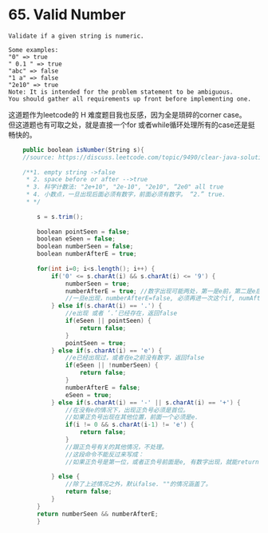 # 65. Valid Number
	Validate if a given string is numeric.

	Some examples:
	"0" => true
	" 0.1 " => true
	"abc" => false
	"1 a" => false
	"2e10" => true
	Note: It is intended for the problem statement to be ambiguous. 
	You should gather all requirements up front before implementing one.

这道题作为leetcode的 H 难度题目我也反感，因为全是琐碎的corner case。 <br />
但这道题也有可取之处，就是直接一个for 或者while循环处理所有的case还是挺畅快的。

```csharp
	public boolean isNumber(String s){
	//source: https://discuss.leetcode.com/topic/9490/clear-java-solution-with-ifs
		
	/**1. empty string ->false
	 * 2. space before or after -->true
	 * 3. 科学计数法: "2e+10", "2e-10", "2e10", “2e0" all true
	 * 4. 小数点，一旦出现后面必须有数字，前面必须有数字。 “2.” true. 
	 * */
		
		s = s.trim();
		
		boolean pointSeen = false;
	    boolean eSeen = false;
	    boolean numberSeen = false;
	    boolean numberAfterE = true; 
	    
	    for(int i=0; i<s.length(); i++) {
	        if('0' <= s.charAt(i) && s.charAt(i) <= '9') {
	            numberSeen = true;   
	            numberAfterE = true; //数字出现可能两处，第一是e前，第二是e后。
	            //一旦e出现，numberAfterE=false, 必须再进一次这个if, numAfterE才会设成true. 
	        } else if(s.charAt(i) == '.') {
	        	//e出现 或者 ‘.’已经存在，返回false
	            if(eSeen || pointSeen) {
	                return false;
	            }
	            pointSeen = true;
	        } else if(s.charAt(i) == 'e') {
	        	//e已经出现过，或者在e之前没有数字，返回false
	            if(eSeen || !numberSeen) {
	                return false;
	            }
	            numberAfterE = false; 
	            eSeen = true;
	        } else if(s.charAt(i) == '-' || s.charAt(i) == '+') {
	        	//在没有e的情况下，出现正负号必须是首位。
	        	//如果正负号出现在其他位置，前面一个必须是e. 
	            if(i != 0 && s.charAt(i-1) != 'e') {
	                return false;
	            }
	            //跟正负号有关的其他情况，不处理。
	            //这段命令不能反过来写成：
	            //如果正负号是第一位，或者正负号前面是e, 有数字出现，就能return true. 
	         
	        } else {
	        	//除了上述情况之外，默认false. ""的情况涵盖了。
	            return false;
	        }
	    }
	    return numberSeen && numberAfterE;
		}
```
